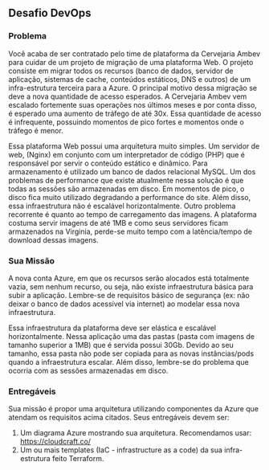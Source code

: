 ## Desafio DevOps

### Problema
Você acaba de ser contratado pelo time de plataforma da Cervejaria Ambev para cuidar de um projeto de migração de uma plataforma Web. O projeto consiste em migrar todos os recursos (banco de dados, servidor de aplicação, sistemas de cache, conteúdos estáticos, DNS e outros) de um infra-estrutura terceira para a Azure. O principal motivo dessa migração se deve a nova quantidade de acesso esperados. A Cervejaria Ambev vem escalado fortemente suas operações nos últimos meses e por conta disso, é esperado uma aumento de tráfego de até 30x. Essa quantidade de acesso é infrequente, possuindo momentos de pico fortes e momentos onde o tráfego é menor.

Essa plataforma Web possui uma arquitetura muito simples. Um servidor de web, (Nginx) em conjunto com um interpretador de código (PHP) que é responsável por servir o conteúdo estático e dinâmico. Para armazenamento é utilizado um banco de dados relacional MySQL. Um dos problemas de performance que existe atualmente nessa solução é que todas as sessões são armazenadas em disco. Em momentos de pico, o disco fica muito utilizado degradando a performance do site. Além disso, essa infraestrutura não é escalável horizontalmente. Outro problema recorrente é quanto ao tempo de carregamento das imagens. A plataforma costuma servir imagens de até 1MB e como seus servidores ficam armazenados na Virginia, perde-se muito tempo com a latência/tempo de download dessas imagens.

### Sua Missão 
A nova conta Azure, em que os recursos serão alocados está totalmente vazia, sem nenhum recurso, ou seja, não existe infraestrutura básica para subir a aplicação. Lembre-se de requisitos básico  de segurança (ex: não deixar o banco de dados acessível via internet) ao modelar essa nova infraestrutura. 

Essa infraestrutura da plataforma deve ser elástica e escalável horizontalmente. Nessa aplicação uma das pastas (pasta com imagens de tamanho superior a 1MB) que é servida possui 30Gb.  Devido ao seu tamanho, essa pasta não pode ser copiada para as novas instâncias/pods quando a infraestrutura escalar. Além disso, lembre-se do problema que ocorria com as sessões armazenadas em disco.

### Entregáveis
Sua missão é propor uma arquitetura utilizando componentes da Azure que atendam os requisitos acima citados. Seus entregáveis devem ser:
1. Um diagrama Azure mostrando sua arquitetura. Recomendamos usar: https://cloudcraft.co/ 
2. Um ou mais templates (IaC - infrastructure as a code) da sua infra-estrutura feito Terraform.
